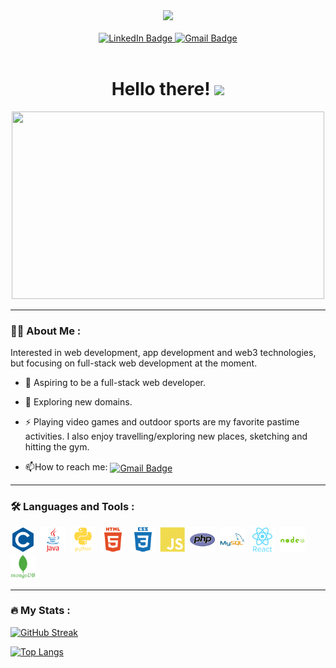<div id="header" align="center"><img src="https://res.cloudinary.com/dcprg19es/image/upload/v1679591071/github-top_fjsftg.webp" width="100"/></div><br />

<div id="badges" align="center">
  <a href="https://www.linkedin.com/in/shubham-manur-629006194/">
    <img src="https://img.shields.io/badge/LinkedIn-blue?style=for-the-badge&logo=linkedin&logoColor=white" alt="LinkedIn Badge"/>
  </a>
  <a href="mailto:Shubhammanur0075@gmail.com">
    <img src="https://img.shields.io/badge/Gmail-D14836?style=for-the-badge&logo=gmail&logoColor=white" alt="Gmail Badge"/>
  </a>
</div>

<div id="views" align="center">
  <img src="https://komarev.com/ghpvc/?username=TheAlchemist75&style=flat-square&color=blue" alt=""/>
</div>

<div align="center">
  <h1>
    Hello there!
    <img src="https://media.giphy.com/media/hvRJCLFzcasrR4ia7z/giphy.gif" width="30px"/>
  </h1>
</div>

<div align="center">
  <img src="https://res.cloudinary.com/dcprg19es/image/upload/v1679591073/github-bottom_y1f1zg.webp" width="500" height="300"/>
</div>
<hr/>

### :man_technologist: About Me :
Interested in web development, app development and web3 technologies, but focusing on full-stack web development at the moment.

- :telescope: Aspiring to be a full-stack web developer.

- :seedling: Exploring new domains.

- :zap: Playing video games and outdoor sports are my favorite pastime activities. I also enjoy travelling/exploring new places, sketching and hitting the gym.

- :mailbox:How to reach me: <a href="mailto:Shubhammanur0075@gmail.com">
    <img src="https://img.shields.io/badge/Gmail-D14836?style=for-the-badge&logo=gmail&logoColor=white" alt="Gmail Badge" align="center"/>
  </a>
<hr/>

### :hammer_and_wrench: Languages and Tools :
<div>
  <img src="https://github.com/devicons/devicon/blob/master/icons/c/c-plain.svg" title="C" alt="C" width="40" height="40"/>&nbsp;
  <img src="https://github.com/devicons/devicon/blob/master/icons/java/java-original-wordmark.svg" title="Java" alt="Java" width="40" height="40"/>&nbsp;
  <img src="https://github.com/devicons/devicon/blob/master/icons/python/python-plain-wordmark.svg" title="Python" alt="Python" width="40" height="40"/>&nbsp;
  <img src="https://github.com/devicons/devicon/blob/master/icons/html5/html5-plain-wordmark.svg" title="HTML" alt="HTML" width="40" height="40"/>&nbsp;  
  <img src="https://github.com/devicons/devicon/blob/master/icons/css3/css3-plain-wordmark.svg" title="CSS" alt="CSS" width="40" height="40"/>&nbsp;
  <img src="https://github.com/devicons/devicon/blob/master/icons/javascript/javascript-plain.svg" title="JS" alt="JS" width="40" height="40"/>&nbsp;  
  <img src="https://github.com/devicons/devicon/blob/master/icons/php/php-original.svg" title="PHP" alt="PHP" width="40" height="40"/>&nbsp;
  <img src="https://github.com/devicons/devicon/blob/master/icons/mysql/mysql-original-wordmark.svg" title="MySQL" alt="MySQL" width="40" height="40"/>&nbsp;
  <img src="https://github.com/devicons/devicon/blob/master/icons/react/react-original-wordmark.svg" title="ReactJs" alt="ReactJs" width="40" height="40"/>&nbsp;
  <img src="https://github.com/devicons/devicon/blob/master/icons/nodejs/nodejs-plain-wordmark.svg" title="NodeJs" alt="NodeJs" width="40" height="40"/>&nbsp;
  <img src="https://github.com/devicons/devicon/blob/master/icons/mongodb/mongodb-plain-wordmark.svg" title="MongoDB" alt="MongoDB" width="40" height="40"/>&nbsp;
</div>
<hr/>

### :fire: My Stats :

[![GitHub Streak](http://github-readme-streak-stats.herokuapp.com?user=TheAlchemist75&theme=dark)](https://git.io/streak-stats)

[![Top Langs](https://github-readme-stats.vercel.app/api/top-langs/?username=TheAlchemist75&layout=compact&theme=vision-friendly-dark)](https://github.com/anuraghazra/github-readme-stats)

